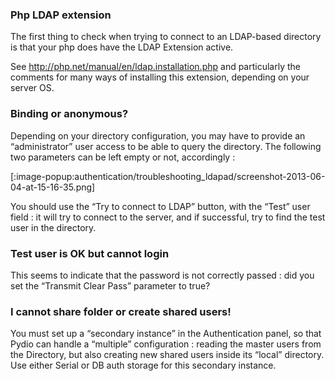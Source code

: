 ### Php LDAP extension
The first thing to check when trying to connect to an LDAP-based directory is that your php does have the LDAP Extension active.

See http://php.net/manual/en/ldap.installation.php and particularly the comments for many ways of installing this extension, depending on your server OS.

 

### Binding or anonymous?
Depending on your directory configuration, you may have to provide an “administrator” user access to be able to query the directory. The following two parameters can be left empty or not, accordingly :

[:image-popup:authentication/troubleshooting_ldapad/screenshot-2013-06-04-at-15-16-35.png]

You should use the “Try to connect to LDAP” button, with the “Test” user field : it will try to connect to the server, and if successful, try to find the test user in the directory.

### Test user is OK but cannot login
This seems to indicate that the password is not correctly passed : did you set the “Transmit Clear Pass” parameter to true?

### I cannot share folder or create shared users!
You must set up a “secondary instance” in the Authentication panel, so that Pydio can handle a “multiple” configuration : reading the master users from the Directory, but also creating new shared users inside its “local” directory. Use either Serial or DB auth storage for this secondary instance.